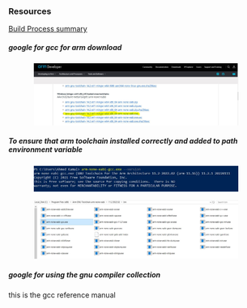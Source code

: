 ### Resources

[Build Process summary](https://github.com/mhomran/build_process?tab=readme-ov-file)

##### google for gcc for arm download

<p align="center">
  <img width="80%" height="50%" src="../imgs/toolchain0.JPG">
</p>

##### To ensure that arm toolchain installed correctly and added to path environment variable

<p align="center">
  <img width="80%" height="50%" src="../imgs/toolchain1.JPG">
</p>

<p align="center">
  <img width="80%" height="50%" src="../imgs/toolchain2.JPG">
</p>

##### google for using the gnu compiler collection

this is the gcc reference manual

